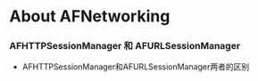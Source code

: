 # About AFNetworking

### AFHTTPSessionManager 和 AFURLSessionManager 

- AFHTTPSessionManager和AFURLSessionManager两者的区别

> 

